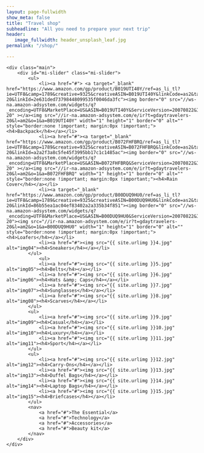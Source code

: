 ```yaml
---
layout: page-fullwidth
show_meta: false
title: "Travel shop"
subheadline: "All you need to prepare your next trip"
header:
   image_fullwidth: header_unsplash_leaf.jpg
permalink: "/shop/"

---
```



<div class="container">	
			
	<div class="main">
		<div id="mi-slider" class="mi-slider">
			<ul>
				<li><a href="#"> <a target="_blank"  href="https://www.amazon.com/gp/product/B019UTI40Y/ref=as_li_tl?ie=UTF8&camp=1789&creative=9325&creativeASIN=B019UTI40Y&linkCode=as2&tag=gdaytravelers-20&linkId=2e631ded73798448099535f0046da3fc"><img border="0" src="//ws-na.amazon-adsystem.com/widgets/q?_encoding=UTF8&MarketPlace=US&ASIN=B019UTI40Y&ServiceVersion=20070822&ID=AsinImage&WS=1&Format=_SL250_&tag=gdaytravelers-20" ></a><img src="//ir-na.amazon-adsystem.com/e/ir?t=gdaytravelers-20&l=am2&o=1&a=B019UTI40Y" width="1" height="1" border="0" alt="" style="border:none !important; margin:0px !important;"><h4>Backpack</h4></a></li>
				<li><a href="#"><a target="_blank"  href="https://www.amazon.com/gp/product/B072FHFBRQ/ref=as_li_tl?ie=UTF8&camp=1789&creative=9325&creativeASIN=B072FHFBRQ&linkCode=as2&tag=gdaytravelers-20&linkId=a2a2f3a8c5fe45f3995bb17c1c1485ac"><img border="0" src="//ws-na.amazon-adsystem.com/widgets/q?_encoding=UTF8&MarketPlace=US&ASIN=B072FHFBRQ&ServiceVersion=20070822&ID=AsinImage&WS=1&Format=_SL250_&tag=gdaytravelers-20" ></a><img src="//ir-na.amazon-adsystem.com/e/ir?t=gdaytravelers-20&l=am2&o=1&a=B072FHFBRQ" width="1" height="1" border="0" alt="" style="border:none !important; margin:0px !important;"><h4>Rain Cover</h4></a></li>
				<li><a target="_blank"  href="https://www.amazon.com/gp/product/B00DUQ9HU0/ref=as_li_tl?ie=UTF8&camp=1789&creative=9325&creativeASIN=B00DUQ9HU0&linkCode=as2&tag=gdaytravelers-20&linkId=86b55ea1ac04ef83402a2a335b34f851"><img border="0" src="//ws-na.amazon-adsystem.com/widgets/q?_encoding=UTF8&MarketPlace=US&ASIN=B00DUQ9HU0&ServiceVersion=20070822&ID=AsinImage&WS=1&Format=_SL250_&tag=gdaytravelers-20"><img src="//ir-na.amazon-adsystem.com/e/ir?t=gdaytravelers-20&l=am2&o=1&a=B00DUQ9HU0" width="1" height="1" border="0" alt="" style="border:none !important; margin:0px !important;"><h4>Loafers</h4></a></li>
				<li><a href="#"><img src="{{ site.urlimg }}4.jpg" alt="img04"><h4>Sneakers</h4></a></li>
			</ul>
				<ul>
				<li><a href="#"><img src="{{ site.urlimg }}5.jpg" alt="img05"><h4>Belts</h4></a></li>
				<li><a href="#"><img src="{{ site.urlimg }}6.jpg" alt="img06"><h4>Hats &amp; Caps</h4></a></li>
				<li><a href="#"><img src="{{ site.urlimg }}7.jpg" alt="img07"><h4>Sunglasses</h4></a></li>
				<li><a href="#"><img src="{{ site.urlimg }}8.jpg" alt="img08"><h4>Scarves</h4></a></li>
			</ul>
			<ul>
				<li><a href="#"><img src="{{ site.urlimg }}9.jpg" alt="img09"><h4>Casual</h4></a></li>
				<li><a href="#"><img src="{{ site.urlimg }}10.jpg" alt="img10"><h4>Luxury</h4></a></li>
				<li><a href="#"><img src="{{ site.urlimg }}11.jpg" alt="img11"><h4>Sport</h4></a></li>
			</ul>
			<ul>
				<li><a href="#"><img src="{{ site.urlimg }}12.jpg" alt="img12"><h4>Carry-Ons</h4></a></li>
				<li><a href="#"><img src="{{ site.urlimg }}13.jpg" alt="img13"><h4>Duffel Bags</h4></a></li>
				<li><a href="#"><img src="{{ site.urlimg }}14.jpg" alt="img14"><h4>Laptop Bags</h4></a></li>
				<li><a href="#"><img src="{{ site.urlimg }}15.jpg" alt="img15"><h4>Briefcases</h4></a></li>
			</ul>
			<nav>
				<a href="#">The Essential</a>
				<a href="#">Technology</a>
				<a href="#">Accessories</a>
				<a href="#">Beauty kit</a>
			</nav>
		</div>
	</div>
</div><!-- /container -->
	


